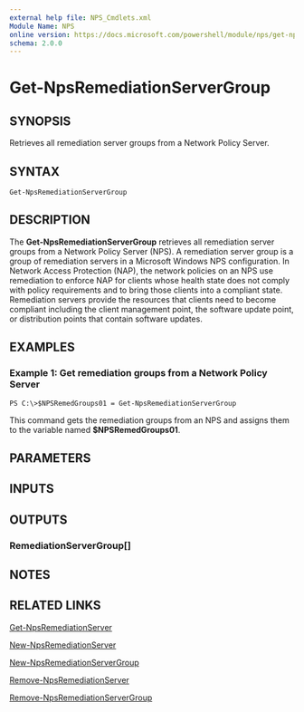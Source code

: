 ```yaml
---
external help file: NPS_Cmdlets.xml
Module Name: NPS
online version: https://docs.microsoft.com/powershell/module/nps/get-npsremediationservergroup?view=windowsserver2012-ps&wt.mc_id=ps-gethelp
schema: 2.0.0
---
```


# Get-NpsRemediationServerGroup

## SYNOPSIS
Retrieves all remediation server groups from a Network Policy Server.

## SYNTAX

```
Get-NpsRemediationServerGroup
```

## DESCRIPTION
The **Get-NpsRemediationServerGroup** retrieves all remediation server groups from a Network Policy Server (NPS).
A remediation server group is a group of remediation servers in a Microsoft Windows NPS configuration.
In Network Access Protection (NAP), the network policies on an NPS use remediation to enforce NAP for clients whose health state does not comply with policy requirements and to bring those clients into a compliant state.
Remediation servers provide the resources that clients need to become compliant including the client management point, the software update point, or distribution points that contain software updates.

## EXAMPLES

### Example 1: Get remediation groups from a Network Policy Server
```
PS C:\>$NPSRemedGroups01 = Get-NpsRemediationServerGroup
```

This command gets the remediation groups from an NPS and assigns them to the variable named **$NPSRemedGroups01**.

## PARAMETERS

## INPUTS

## OUTPUTS

### RemediationServerGroup[]

## NOTES

## RELATED LINKS

[Get-NpsRemediationServer](./Get-NpsRemediationServer.md)

[New-NpsRemediationServer](./New-NpsRemediationServer.md)

[New-NpsRemediationServerGroup](./New-NpsRemediationServerGroup.md)

[Remove-NpsRemediationServer](./Remove-NpsRemediationServer.md)

[Remove-NpsRemediationServerGroup](./Remove-NpsRemediationServerGroup.md)

